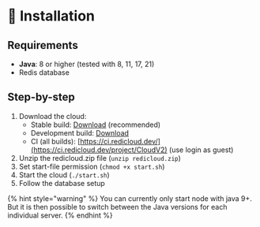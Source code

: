 # 🔧 Installation

## Requirements

* **Java**: 8 or higher (tested with 8, 11, 17, 21)
* Redis database

## Step-by-step

1. Download the cloud:
   * Stable build: [Download](https://api.redicloud.dev/build/master/latest/redicloud.zip) (recommended)
   * Development build: [Download](https://api.redicloud.dev/build/dev/latest/redicloud.zip)
   * CI (all builds):  [https://ci.redicloud.dev/](https://ci.redicloud.dev/project/CloudV2) (use login as guest)
2. Unzip the redicloud.zip file (`unzip redicloud.zip`)
3. Set start-file permission (`chmod +x start.sh`)
4. Start the cloud (`./start.sh`)
5. Follow the database setup

{% hint style="warning" %}
You can currently only start node with java 9+. But it is then possible to switch between the Java versions for each individual server.
{% endhint %}
